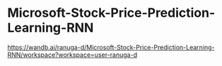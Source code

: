 # Microsoft-Stock-Price-Prediction-Learning-RNN
https://wandb.ai/ranuga-d/Microsoft-Stock-Price-Prediction-Learning-RNN/workspace?workspace=user-ranuga-d

